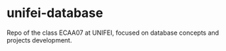 # unifei-database
Repo of the class ECAA07 at UNIFEI, focused on database concepts and projects development.
